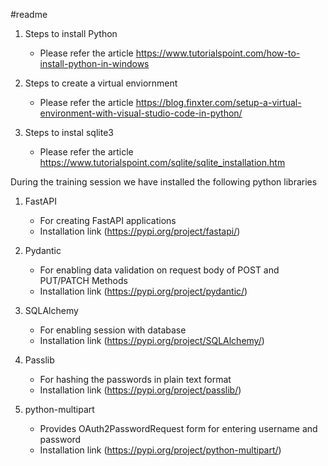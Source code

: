 #readme

1. Steps to install Python
	- Please refer the article https://www.tutorialspoint.com/how-to-install-python-in-windows 
	
2. Steps to create a virtual enviornment 
	- Please refer the article https://blog.finxter.com/setup-a-virtual-environment-with-visual-studio-code-in-python/
	
3. Steps to instal sqlite3
	- Please refer the article https://www.tutorialspoint.com/sqlite/sqlite_installation.htm
	
During the training session we have installed the following python libraries 

1. FastAPI 
	- For creating FastAPI applications
	- Installation link (https://pypi.org/project/fastapi/)
	
2. Pydantic 
	- For enabling data validation on request body of POST and PUT/PATCH Methods
	- Installation link (https://pypi.org/project/pydantic/)
	
3. SQLAlchemy 
	- For enabling session with database
	- Installation link (https://pypi.org/project/SQLAlchemy/)
	
4. Passlib 
	- For hashing the passwords in plain text format
	- Installation link (https://pypi.org/project/passlib/)
	
5. python-multipart 
	- Provides OAuth2PasswordRequest form for entering username and password
	- Installation link (https://pypi.org/project/python-multipart/)




